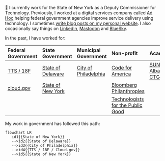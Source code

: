 :wave: I currently work for the State of New York as a Deputy Commissioner for Technology. Previously, I worked at a digital services company called [Ad Hoc](https://adhocteam.us/) helping federal government agencies improve service delivery using technology. I sometimes [write blog posts on my personal website](https://civic.io). I also occasionally say things on [LinkedIn](https://www.linkedin.com/in/markheadd/recent-activity/all/), [Mastodon](https://mastodon.social/@mheadd) and [BlueSky](https://bsky.app/profile/mheadd.bsky.social).

In the past, I have worked for:

  
|  Federal Government | State Government  | Municipal Government  | Non-profit  |  Academia |
|:---|:---|:---|:---|:---|
| [TTS / 18F](https://18f.gsa.gov/) | [State of Delaware](https://dti.delaware.gov/)  | [City of Philadelphia](https://www.phila.gov/)  | [Code for America ](https://codeforamerica.org/)  | [SUNY Albany CTG](https://www.ctg.albany.edu/) |
| [cloud.gov](https://cloud.gov)  | [State of New York](https://www.nysenate.gov/)  |   | [Bloomberg Philanthropies](https://whatworkscities.bloomberg.org/)  | |
|   |   |   | [Technologists for the Public Good](https://www.publicgood.tech/)  | |


My work in government has followed this path:

```mermaid
flowchart LR
   id1{{State of New York}}
   -->id2{{State of Delaware}}
   -->id3{{City of Philadelphia}}
   -->id4{{TTS / 18F / Cloud.gov}}
   -->id5{{State of New York}}
```
